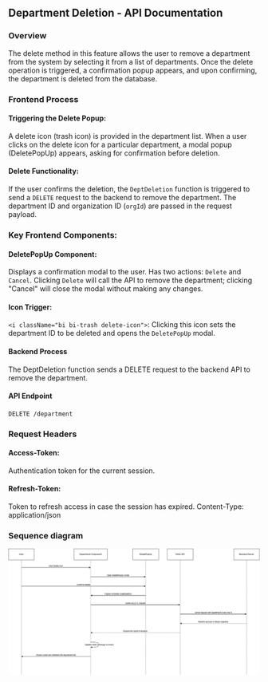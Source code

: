 ## Department Deletion - API Documentation


### Overview
 The delete method in this feature allows the user to remove a department from the system by selecting it from a list of departments. Once the delete operation is triggered, a confirmation popup appears, and upon confirming, the department is deleted from the database.

### Frontend Process
#### Triggering the Delete Popup:

A delete icon (trash icon) is provided in the department list.
When a user clicks on the delete icon for a particular department, a modal popup (DeletePopUp) appears, asking for confirmation before deletion.

#### Delete Functionality:

 If the user confirms the deletion, the `DeptDeletion` function is triggered to send a `DELETE` request to the backend to remove the department.
The department ID and organization ID (`orgId`) are passed in the request payload.

### Key Frontend Components:
#### DeletePopUp Component:

Displays a confirmation modal to the user.
Has two actions: `Delete` and `Cancel`. Clicking `Delete` will call the API to remove the department; clicking "Cancel" will close the modal without making any changes.

#### Icon Trigger:

`<i className="bi bi-trash delete-icon">`: Clicking this icon sets the department ID to be deleted and opens the `DeletePopUp` modal.

#### Backend Process
The DeptDeletion function sends a DELETE request to the backend API to remove the department.

#### API Endpoint
```http
DELETE /department
```

### Request Headers
#### Access-Token:
 Authentication token for the current session.
#### Refresh-Token: 
Token to refresh access in case the session has expired.
Content-Type: application/json

### Sequence diagram
![Delete](DeleteDepartment.png)